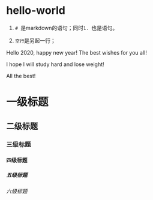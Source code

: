 # hello-world

1. `# `是markdown的语句；同时`1. `也是语句。

2. `空行`是另起一行；

Hello 2020, happy new year!
The best wishes for you all!

I hope I will study hard and lose weight!

All the best!

# 一级标题

## 二级标题

### 三级标题

#### 四级标题

##### 五级标题

###### 六级标题
